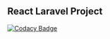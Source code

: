 

## React Laravel Project

[![Codacy Badge](https://api.codacy.com/project/badge/Grade/4425e1924f0b4f76ad6fec3a49b79a5a)](https://app.codacy.com/manual/EricRootLee/reactLaravel?utm_source=github.com&utm_medium=referral&utm_content=EricRootLee/reactLaravel&utm_campaign=Badge_Grade_Dashboard)


